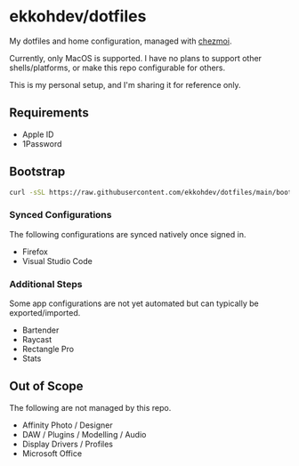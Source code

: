 # ekkohdev/dotfiles

My dotfiles and home configuration, managed with [chezmoi](https://www.chezmoi.io/).  

Currently, only MacOS is supported. I have no plans to support other shells/platforms, or make this repo configurable for others. 

This is my personal setup, and I'm sharing it for reference only.

## Requirements

- Apple ID
- 1Password 

## Bootstrap

```sh
curl -sSL https://raw.githubusercontent.com/ekkohdev/dotfiles/main/bootosrap.sh | bash
```

### Synced Configurations

The following configurations are synced natively once signed in.

- Firefox
- Visual Studio Code

### Additional Steps

Some app configurations are not yet automated but can typically be exported/imported.

- Bartender
- Raycast
- Rectangle Pro
- Stats

## Out of Scope

The following are not managed by this repo.

- Affinity Photo / Designer
- DAW / Plugins / Modelling / Audio
- Display Drivers / Profiles
- Microsoft Office
